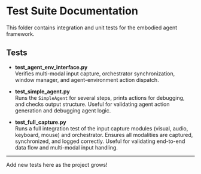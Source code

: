 # Test Suite Documentation

This folder contains integration and unit tests for the embodied agent framework.

## Tests

- **test_agent_env_interface.py**  
  Verifies multi-modal input capture, orchestrator synchronization, window manager, and agent-environment action dispatch.

- **test_simple_agent.py**  
  Runs the `SimpleAgent` for several steps, prints actions for debugging, and checks output structure. Useful for validating agent action generation and debugging agent logic.

- **test_full_capture.py**  
  Runs a full integration test of the input capture modules (visual, audio, keyboard, mouse) and orchestrator. Ensures all modalities are captured, synchronized, and logged correctly. Useful for validating end-to-end data flow and multi-modal input handling.

---

Add new tests here as the project grows!
